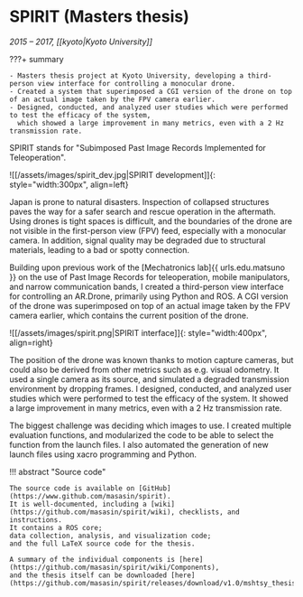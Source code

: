 # SPIRIT (Masters thesis)
_2015 &ndash; 2017, [[kyoto|Kyoto University]]_

???+ summary

    - Masters thesis project at Kyoto University, developing a third-person view interface for controlling a monocular drone.
    - Created a system that superimposed a CGI version of the drone on top of an actual image taken by the FPV camera earlier.
    - Designed, conducted, and analyzed user studies which were performed to test the efficacy of the system,
      which showed a large improvement in many metrics, even with a 2 Hz transmission rate.

SPIRIT stands for "Subimposed Past Image Records Implemented for Teleoperation".

![[/assets/images/spirit_dev.jpg|SPIRIT development]]{: style="width:300px", align=left}

Japan is prone to natural disasters.
Inspection of collapsed structures paves the way for a safer search and rescue operation in the aftermath.
Using drones is tight spaces is difficult,
and the boundaries of the drone are not visible in the first-person view (FPV) feed,
especially with a monocular camera.
In addition, signal quality may be degraded due to structural materials, leading to a bad or spotty connection.


Building upon previous work of the [Mechatronics lab]{{ urls.edu.matsuno }}
on the use of Past Image Records for teleoperation, mobile manipulators, and narrow communication bands,
I created a third-person view interface for controlling an AR.Drone, primarily using Python and ROS.
A CGI version of the drone was superimposed on top of an actual image taken by the FPV camera earlier,
which contains the current position of the drone. 

![[/assets/images/spirit.png|SPIRIT interface]]{: style="width:400px", align=right}

The position of the drone was known thanks to motion capture cameras,
but could also be derived from other metrics such as e.g. visual odometry.
It used a single camera as its source, and simulated a degraded transmission environment by dropping frames.
I designed, conducted, and analyzed user studies which were performed to test the efficacy of the system.
It showed a large improvement in many metrics, even with a 2 Hz transmission rate.

The biggest challenge was deciding which images to use.
I created multiple evaluation functions, and modularized the code to be able to select the function from the launch files.
I also automated the generation of new launch files using xacro programming and Python.

!!! abstract "Source code"

    The source code is available on [GitHub](https://www.github.com/masasin/spirit).
    It is well-documented, including a [wiki](https://github.com/masasin/spirit/wiki), checklists, and instructions.
    It contains a ROS core;
    data collection, analysis, and visualization code;
    and the full LaTeX source code for the thesis.

    A summary of the individual components is [here](https://github.com/masasin/spirit/wiki/Components),
    and the thesis itself can be downloaded [here](https://github.com/masasin/spirit/releases/download/v1.0/mshtsy_thesis.pdf).